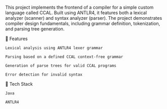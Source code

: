 This project implements the frontend of a compiler for a simple custom language called CCAL. Built using ANTLR4, it features both a lexical analyzer (scanner) and syntax analyzer (parser).
The project demonstrates compiler design fundamentals, including grammar definition, tokenization, and parsing tree generation.

🔧 Features

    Lexical analysis using ANTLR4 lexer grammar

    Parsing based on a defined CCAL context-free grammar

    Generation of parse trees for valid CCAL programs

    Error detection for invalid syntax


🧪 Tech Stack

    Java

    ANTLR4
